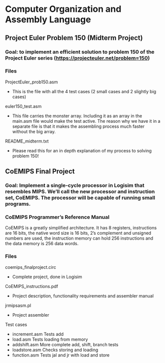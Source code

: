 # Computer Organization and Assembly Language

## Project Euler Problem 150 (Midterm Project)
### Goal: to implement an efficient solution to problem 150 of the Project Euler series (https://projecteuler.net/problem=150)

### Files
ProjectEuler_prob150.asm 
* This is the file with all the 4 test cases (2 small cases and 2 slightly big cases)

euler150_test.asm 
* This file carries the monster array. Including it as an array in the main.asm file would make the test active. The reason why we have it in a separate file is that it makes the assembling process much faster without the big array.

README_midterm.txt 
* Please read this for an in depth explanation of my process to solving problem 150! 

## CoEMIPS Final Project

### Goal: Implement a single-cycle processor in Logisim that resembles MIPS. We’ll call the new processor and instruction set, CoEMIPS. The processor will be capable of running small programs.

### CoEMIPS Programmer’s Reference Manual
CoEMIPS is a greatly simplified architecture. It has 8 registers, instructions are 16 bits, the native word size
is 16 bits, 2’s complement and unsigned numbers are used, the instruction memory can hold 256 instructions
and the data memory is 256 data words.

### Files
coemips_finalproject.circ
* Complete project, done in Logisim

CoEMIPS_instructions.pdf
* Project description, functionality requirements and assembler manual 

jrmipsasm.pl
* Project assembler 

Test cases
* increment.asm Tests add
* load.asm Tests loading from memory
* addshift.asm More complete add, shift, branch tests
* loadstore.asm Checks storing and loading
* function.asm Tests jal and jr with load and store
